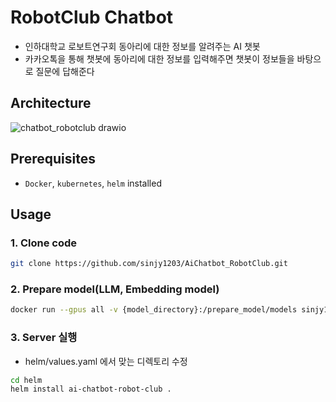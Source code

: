 # RobotClub Chatbot
- 인하대학교 로보트연구회 동아리에 대한 정보를 알려주는 AI 챗봇
- 카카오톡을 통해 챗봇에 동아리에 대한 정보를 입력해주면 챗봇이 정보들을 바탕으로 질문에 답해준다
## Architecture
![chatbot_robotclub drawio](https://github.com/sinjy1203/AiChatbot_RobotClub/assets/52316531/b8e87302-e2f2-43c0-8f65-60c3c143b16d)
## Prerequisites
- `Docker`, `kubernetes`, `helm` installed
## Usage
### 1. Clone code
```bash
git clone https://github.com/sinjy1203/AiChatbot_RobotClub.git
```
### 2. Prepare model(LLM, Embedding model)
```bash
docker run --gpus all -v {model_directory}:/prepare_model/models sinjy1203/prepare-model
```
### 3. Server 실행
- helm/values.yaml 에서 맞는 디렉토리 수정
```bash
cd helm
helm install ai-chatbot-robot-club .
```
